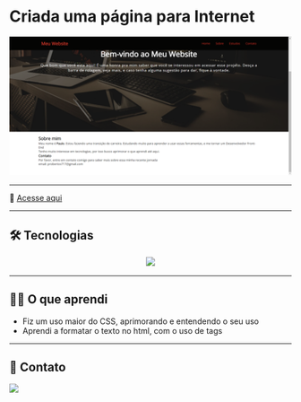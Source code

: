 # Criada uma página para Internet



![preview](./.github/preview.png)

---

🔗  [Acesse aqui](https://prdsilva80.github.io/pagina-de-navegacao---meu-website/)

---

## 🛠️ Tecnologias

<p align="center">
  <a href="https://skillicons.dev">
    <img src="https://skillicons.dev/icons?i=vscode,html,css,git,github" />
  </a>
</p>

---


## 👨‍🎓 O que aprendi

- Fiz um uso maior do CSS, aprimorando e entendendo o seu uso
- Aprendi a formatar o texto no html, com o uso de tags

---

## 📧 Contato

<a href = "mailto:probertos717@gmail.com"><img src="https://img.shields.io/badge/Gmail-D14836?style=for-the-badge&logo=gmail&logoColor=white" target="_blank">
